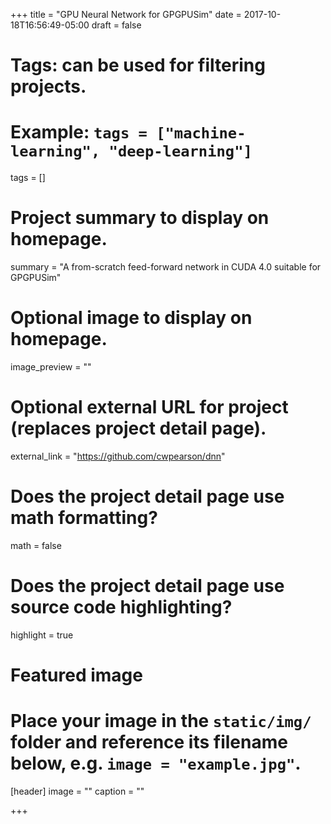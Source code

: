 +++
title = "GPU Neural Network for GPGPUSim"
date = 2017-10-18T16:56:49-05:00
draft = false

# Tags: can be used for filtering projects.
# Example: `tags = ["machine-learning", "deep-learning"]`
tags = []

# Project summary to display on homepage.
summary = "A from-scratch feed-forward network in CUDA 4.0 suitable for GPGPUSim"

# Optional image to display on homepage.
image_preview = ""

# Optional external URL for project (replaces project detail page).
external_link = "https://github.com/cwpearson/dnn"

# Does the project detail page use math formatting?
math = false

# Does the project detail page use source code highlighting?
highlight = true

# Featured image
# Place your image in the `static/img/` folder and reference its filename below, e.g. `image = "example.jpg"`.
[header]
image = ""
caption = ""

+++
